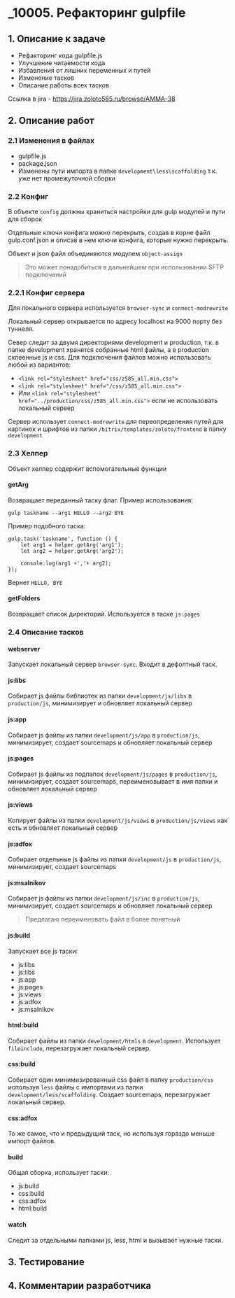 # _10005. Рефакторинг gulpfile

## 1. Описание к задаче

- Рефакторинг кода gulpfile.js
- Улучшение читаемости кода
- Избавления от лишних переменных и путей
- Изменение тасков
- Описание работы всех тасков

Ссылка в jira - https://jira.zoloto585.ru/browse/AMMA-38


## 2. Описание работ

### 2.1 Изменения в файлах

- gulpfile.js
- package.json
- Изменены пути импорта в папке `development\less\scaffolding` т.к. уже нет промежуточной сборки

### 2.2 Конфиг

В объекте `config` должны храниться настройки для gulp модулей и пути для сборок

Отдельные ключи конфига можно перекрыть, создав в корне файл gulp.conf.json и описав в нем ключи конфига, которые нужно перекрыть.

Объект и json файл объединяются модулем `object-assign`

> Это может понадобиться в дальнейшем при использовании SFTP подключений

### 2.2.1 Конфиг сервера

Для локального сервера используется `browser-sync` и `connect-modrewrite`

Локальный сервер открывается по адресу localhost на 9000 порту без туннеля.

Север следит за двумя директориями development и production, т.к. в папке development хранятся собранные html файлы, а в production склеенные js и css. Для подключения файлов можно использовать любой из вариантов:

- `<link rel="stylesheet" href="css/z585_all.min.css">`
- `<link rel="stylesheet" href="/css/z585_all.min.css">`
- Или `<link rel="stylesheet" href="../production/css/z585_all.min.css">` если не использовать локальный сервер

Сервер использует `connect-modrewrite` для переопределения путей для картинок и шрифтов из папки `/bitrix/templates/zoloto/frontend` в папку `development`


### 2.3 Хелпер

Объект хелпер содержит вспомогательные функции

#### getArg

Возвращает переданный таску флаг. Пример использования:

`gulp taskname --arg1 HELLO --arg2 BYE`

Пример подобного таска:

```
gulp.task('taskname', function () {
	let arg1 = helper.getArg('arg1');
	let arg2 = helper.getArg('arg2');

	console.log(arg1 +','+ arg2);
});
```

Вернет `HELLO, BYE`

#### getFolders
Возвращает список директорий. Используется в таске `js:pages`

### 2.4 Описание тасков

#### webserver
Запускает локальный сервер `browser-sync`. Входит в дефолтный таск. 

#### js:libs
Собирает js файлы библиотек из папки `development/js/libs` в `production/js`, минимизирует и обновляет локальный сервер

#### js:app
Собирает js файлы из папки `development/js/app` в `production/js`, минимизирует, создает sourcemaps и обновляет локальный сервер

#### js:pages
Собирает js файлы из подпапок `development/js/pages` в `production/js`, минимизирует, создает sourcemaps, переименовывает в имя папки и обновляет локальный сервер

#### js:views
Копирует файлы из папки `development/js/views` в `production/js/views` как есть и обновляет локальный сервер

#### js:adfox
Собирает отдельные js файлы из папки `development/js` в `production/js`, минимизирует, создает sourcemaps

#### js:msalnikov
Собирает js файлы из папки `development/js/inc` в `production/js`, минимизирует, создает sourcemaps и обновляет локальный сервер
> Предлагаю переименовать файл в более понятный

#### js:build
Запускает все js таски:

- js:libs
- js:libs
- js:app
- js:pages
- js:views
- js:adfox
- js:msalnikov

#### html:build
Собирает файлы из папки `development/htmls` в `development`. Использует `fileinclude`, перезагружает локальный сервер.

#### css:build
Собирает один минимизированный css файл в папку `production/css` используя `less` файлы с  импортами из папки `development/less/scaffolding`. Создает sourcemaps, перезагружает локальный сервер.

#### css:adfox
То же самое, что и предыдущий таск, но используя гораздо меньше импорт файлов.

#### build
Общая сборка, использует таски:

- js:build
- css:build
- css:adfox
- html:build

#### watch
Следит за отдельными папками js, less, html и вызывает нужные таски.

## 3. Тестирование

## 4. Комментарии разработчика

